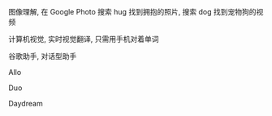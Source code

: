 图像理解, 在 Google Photo 搜索 hug 找到拥抱的照片, 搜索 dog 找到宠物狗的视频

计算机视觉, 实时视觉翻译, 只需用手机对着单词

谷歌助手, 对话型助手

Allo

Duo

Daydream